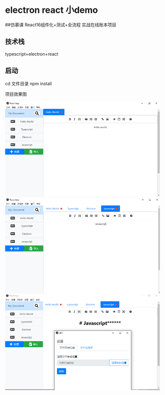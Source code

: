 # electron react 小demo
##仿慕课 React16组件化+测试+全流程 实战在线账本项目

## 技术栈
typescript+electron+react

## 启动
cd 文件目录
npm install

项目效果图

![Hello World](https://github.com/KyosWu/react-markdown/blob/master/image/1.PNG)
![tab](https://github.com/KyosWu/react-markdown/blob/master/image/2.PNG)
![upload qiniuyun](https://github.com/KyosWu/react-markdown/blob/master/image/3.PNG)
